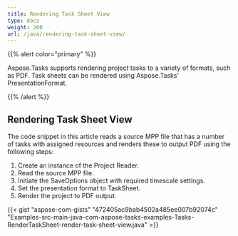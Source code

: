 ```yaml
---
title: Rendering Task Sheet View
type: docs
weight: 260
url: /java/rendering-task-sheet-view/
---
```


{{% alert color="primary" %}} 

Aspose.Tasks supports rendering project tasks to a variety of formats, such as PDF. Task sheets can be rendered using Aspose.Tasks' PresentationFormat.

{{% /alert %}} 
## **Rendering Task Sheet View**
The code snippet in this article reads a source MPP file that has a number of tasks with assigned resources and renders these to output PDF using the following steps:

1. Create an instance of the Project Reader.
1. Read the source MPP file.
1. Initiate the SaveOptions object with required timescale settings.
1. Set the presentation format to TaskSheet.
1. Render the project to PDF output.

{{< gist "aspose-com-gists" "472405ac9bab4502a485ee007b92074c" "Examples-src-main-java-com-aspose-tasks-examples-Tasks-RenderTaskSheet-render-task-sheet-view.java" >}}
